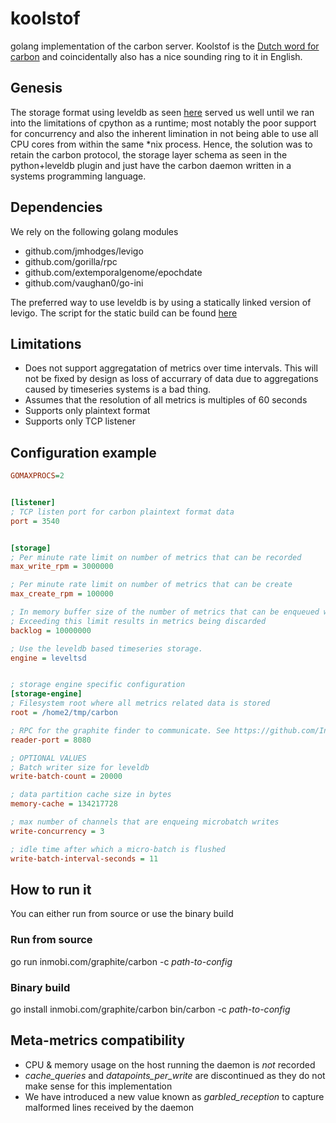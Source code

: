 # koolstof

golang implementation of the carbon server. Koolstof is the [Dutch word for carbon](http://nl.wikipedia.org/wiki/Koolstof) and coincidentally also has a nice sounding ring to it in English.

## Genesis
The storage format using leveldb as seen [here](https://github.com/InMobi/level-tsd) served us well until we ran into the limitations of cpython as a runtime; most notably the poor support for concurrency and also the inherent limination in not being able to use all CPU cores from within the same \*nix process. Hence, the solution was to retain the carbon protocol, the storage layer schema as seen in the python+leveldb plugin and just have the carbon daemon written in a systems programming language.

## Dependencies
We rely on the following golang modules
* github.com/jmhodges/levigo
* github.com/gorilla/rpc
* github.com/extemporalgenome/epochdate
* github.com/vaughan0/go-ini

The preferred way to use leveldb is by using a statically linked version of levigo. The script for the static build can be found [here](https://github.com/inmobi/static-levigo)

## Limitations
* Does not support aggregatation of metrics over time intervals. This will not be fixed by design as loss of accurrary of data due to aggregations caused by timeseries systems is a bad thing.
* Assumes that the resolution of all metrics is multiples of 60 seconds
* Supports only plaintext format
* Supports only TCP listener

## Configuration example
```ini
GOMAXPROCS=2


[listener]
; TCP listen port for carbon plaintext format data
port = 3540


[storage]
; Per minute rate limit on number of metrics that can be recorded
max_write_rpm = 3000000 

; Per minute rate limit on number of metrics that can be create
max_create_rpm = 100000

; In memory buffer size of the number of metrics that can be enqueued when storage media is busy
; Exceeding this limit results in metrics being discarded
backlog = 10000000

; Use the leveldb based timeseries storage.
engine = leveltsd


; storage engine specific configuration
[storage-engine]
; Filesystem root where all metrics related data is stored
root = /home2/tmp/carbon

; RPC for the graphite finder to communicate. See https://github.com/InMobi/level-tsd-finder
reader-port = 8080

; OPTIONAL VALUES
; Batch writer size for leveldb
write-batch-count = 20000

; data partition cache size in bytes
memory-cache = 134217728

; max number of channels that are enqueing microbatch writes
write-concurrency = 3

; idle time after which a micro-batch is flushed
write-batch-interval-seconds = 11
```

## How to run it
You can either run from source or use the binary build
### Run from source
go run inmobi.com/graphite/carbon -c _path-to-config_
### Binary build
go install inmobi.com/graphite/carbon
bin/carbon -c _path-to-config_

## Meta-metrics compatibility
* CPU & memory usage on the host running the daemon is _not_ recorded
* *cache_queries* and *datapoints_per_write* are discontinued as they do not make sense for this implementation
* We have introduced a new value known as *garbled_reception* to capture malformed lines received by the daemon
